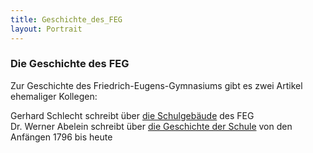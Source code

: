 ```yaml
---
title: Geschichte_des_FEG
layout: Portrait
---
```


### Die Geschichte des FEG

Zur Geschichte des Friedrich-Eugens-Gymnasiums gibt es zwei Artikel ehemaliger Kollegen:

Gerhard Schlecht schreibt über [<i class="fa fa-external-link"></i> die Schulgebäude](/Portrait/Geschichte_des_FEG/1/) des FEG<br />
Dr. Werner Abelein schreibt über 
[<i class="fa fa-external-link"></i> die Geschichte der Schule](/Portrait/Geschichte_des_FEG/2/) von den Anfängen 1796 bis heute
